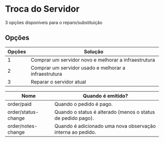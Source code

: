 # Troca do Servidor
3 opções disponíveis para o reparo/substituição

## Opções

| Opções | Solução |
| --- | --- |
| 1 | Comprar um servidor novo e melhorar a infraestrutura |
| 2 | Comprar um servidor usado e melhorar a infraestrutura |
| 3 | Reparar o servidor atual |


| Nome  | Quando é emitido? |
| ----- |---- |
| order/paid | Quando o pedido é pago.  |
| order/status-change | Quando o status é alterado (menos o status de pedido pago). |
| order/notes-change | Quando é adicionado uma nova observação interna ao pedido. |
